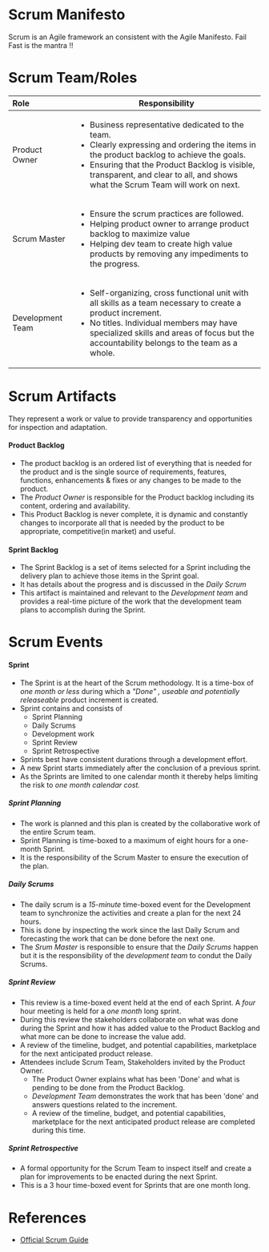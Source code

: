 # Scrum Manifesto

Scrum is an Agile framework an consistent with the Agile Manifesto.
Fail Fast is the mantra !!

# Scrum Team/Roles

| Role | Responsibility |
 | :---- | ---- |
 | Product Owner | <ul><li>Business representative dedicated to the team.</li><li>Clearly expressing and ordering the items in the product backlog to achieve the goals.<li>Ensuring that the Product Backlog is visible, transparent, and clear to all, and shows what the Scrum Team will work on next.</li> <ul>|
 | Scrum Master  | <ul><li>Ensure the scrum practices are followed. </li><li>Helping product owner to arrange product backlog to maximize value</li><li>Helping dev team to create high value products by removing any impediments to the progress.</li></ul> |
 | Development Team | <ul><li>Self-organizing, cross functional unit with all skills as a team necessary to create a product increment.</li><li>No titles. Individual members may have specialized skills and areas of focus but the accountability belongs to the team as a whole.</li></ul> |

# Scrum Artifacts
They represent a work or value to provide transparency and opportunities for inspection and adaptation.

#### Product Backlog
- The product backlog is an ordered list of everything that is needed for the product and is the single source of requirements, features, functions, enhancements & fixes or any changes to be made to the product.
- The *Product Owner* is responsible for the Product backlog including its content, ordering and availability.
- This Product Backlog is never complete, it is dynamic and constantly changes to incorporate all that is needed by the product to be appropriate, competitive(in market) and useful.

#### Sprint Backlog
- The Sprint Backlog is a set of items selected for a Sprint including the delivery plan to achieve those items in the Sprint goal.
- It has details about the progress and is discussed in the *Daily Scrum*
- This artifact is maintained and relevant to the *Development team* and provides a real-time picture of the work that the development team plans to accomplish during the Sprint.


# Scrum Events

#### Sprint
- The Sprint is at the heart of the Scrum methodology. It is a time-box of *one month or less* during which a *"Done" , useable and potentially releaseable* product increment is created.
- Sprint contains and consists of
  - Sprint Planning
  - Daily Scrums
  - Development work
  - Sprint Review
  - Sprint Retrospective
- Sprints best have consistent durations through a development effort.
- A new Sprint starts immediately after the conclusion of a previous sprint.
- As the Sprints are limited to one calendar month it thereby helps limiting the risk to *one month calendar cost.*

##### Sprint Planning
- The work is planned and this plan is created by the collaborative work of the entire Scrum team.
- Sprint Planning is time-boxed to a maximum of eight hours for a one-month Sprint.
- It is the responsibility of the Scrum Master to ensure the execution of the plan.

##### Daily Scrums
- The daily scrum is a *15-minute* time-boxed event for the Development team to synchronize the activities and create a plan for the next 24 hours.
- This is done by inspecting the work since the last Daily Scrum and forecasting the work that can be done before the next one.
- The *Srum Master* is responsible to ensure that the *Daily Scrums* happen but it is the responsibility of the *development team* to condut the Daily Scrums.

##### Sprint Review
- This review is a time-boxed event held at the end of each Sprint. A *four* hour meeting is held for a *one month* long sprint.
- During this review the stakeholders collaborate on what was done during the Sprint and how it has added value to the Product Backlog and what more can be done to increase the value add.
- A review of the timeline, budget, and potential capabilities, marketplace for the next  anticipated product release.
- Attendees include Scrum Team, Stakeholders invited by the Product Owner.
  - The Product Owner explains what has been 'Done' and what is pending to be done from the Product Backlog.  
  - *Development Team* demonstrates the work that has been 'done' and answers questions related to the increment.
  - A review of the timeline, budget, and potential capabilities, marketplace for the next  anticipated product release are completed during this time.

##### Sprint Retrospective
- A formal opportunity for the Scrum Team to inspect itself and create a plan for improvements to be enacted during the next Sprint.
- This is a 3 hour time-boxed event for Sprints that are one month long.


# References
- [ Official Scrum Guide](https://www.scrumalliance.org/why-scrum/scrum-guide)
